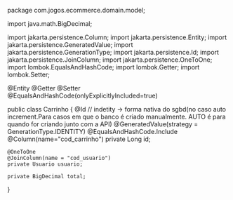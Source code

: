 package com.jogos.ecommerce.domain.model;

import java.math.BigDecimal;

import jakarta.persistence.Column;
import jakarta.persistence.Entity;
import jakarta.persistence.GeneratedValue;
import jakarta.persistence.GenerationType;
import jakarta.persistence.Id;
import jakarta.persistence.JoinColumn;
import jakarta.persistence.OneToOne;
import lombok.EqualsAndHashCode;
import lombok.Getter;
import lombok.Setter;

@Entity
@Getter
@Setter
@EqualsAndHashCode(onlyExplicitlyIncluded=true)

public class Carrinho {
    @Id
    // indetity -> forma nativa do sgbd(no caso auto increment.Para casos em que o banco é criado manualmente. AUTO é para quando for criando junto com a API)
    @GeneratedValue(strategy = GenerationType.IDENTITY)
    @EqualsAndHashCode.Include
    @Column(name="cod_carrinho")
    private Long id;
    
    @OneToOne
    @JoinColumn(name = "cod_usuario")
    private Usuario usuario;

    private BigDecimal total;
}
